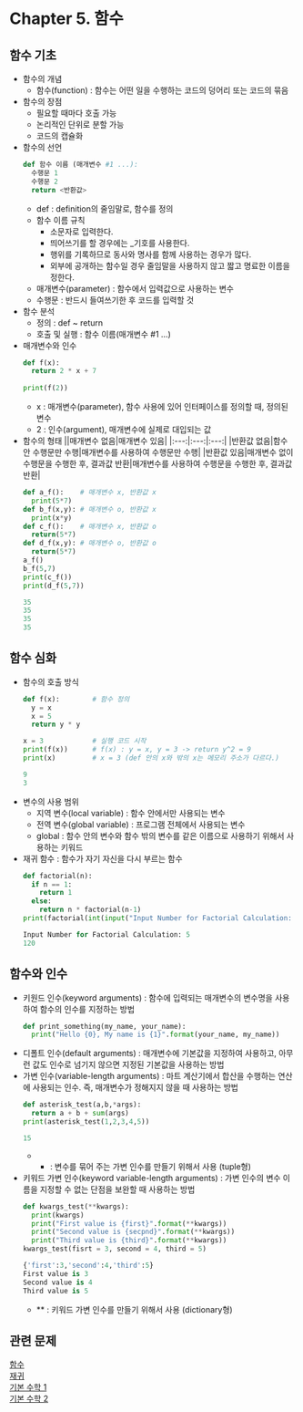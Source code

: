 # Chapter 5. 함수

## 함수 기초
- 함수의 개념
  - 함수(function) : 함수는 어떤 일을 수행하는 코드의 덩어리 또는 코드의 묶음
- 함수의 장점
  - 필요할 때마다 호출 가능
  - 논리적인 단위로 분할 가능
  - 코드의 캡슐화
- 함수의 선언
  ```python
  def 함수 이름 (매개변수 #1 ...):
    수행문 1
    수행문 2
    return <반환값>
  ```
  - def : definition의 줄임말로, 함수를 정의
  - 함수 이름 규칙
    - 소문자로 입력한다.
    - 띄어쓰기를 할 경우에는 _기호를 사용한다.
    - 행위를 기록하므로 동사와 명사를 함께 사용하는 경우가 많다.
    - 외부에 공개하는 함수일 경우  줄임말을 사용하지 않고 짧고 명료한 이름을 정한다.
  - 매개변수(parameter) : 함수에서 입력값으로 사용하는 변수
  - 수행문 : 반드시 들여쓰기한 후 코드를 입력할 것
- 함수 분석
  - 정의 : def ~ return
  - 호출 및 실행 : 함수 이름(매개변수 #1 ...)
- 매개변수와 인수
  ```python
  def f(x):
    return 2 * x + 7
    
  print(f(2))
  ```
  - x : 매개변수(parameter), 함수 사용에 있어 인터페이스를 정의할 때, 정의된 변수
  - 2 : 인수(argument), 매개변수에 실제로 대입되는 값
- 함수의 형태
  ||매개변수 없음|매개변수 있음|
  |:---:|:---:|:---:|
  |반환값 없음|함수 안 수행문만 수행|매개변수를 사용하여 수행문만 수행|
  |반환값 있음|매개변수 없이 수행문을 수행한 후, 결과값 반환|매개변수를 사용하여 수행문을 수행한 후, 결과값 반환|
  ```python
  def a_f():    # 매개변수 x, 반환값 x
    print(5*7)
  def b_f(x,y): # 매개변수 o, 반환값 x
    print(x*y)
  def c_f():    # 매개변수 x, 반환값 o
    return(5*7)
  def d_f(x,y): # 매개변수 o, 반환값 o
    return(5*7)
  a_f()
  b_f(5,7)
  print(c_f())
  print(d_f(5,7))
  
  35
  35
  35
  35
  ```
  
## 함수 심화
- 함수의 호출 방식
  ```python
  def f(x):        # 함수 정의
    y = x
    x = 5
    return y * y
  
  x = 3            # 실행 코드 시작
  print(f(x))      # f(x) : y = x, y = 3 -> return y^2 = 9 
  print(x)         # x = 3 (def 안의 x와 밖의 x는 메모리 주소가 다르다.) 
  
  9
  3
  ```
- 변수의 사용 범위
  - 지역 변수(local variable) : 함수 안에서만 사용되는 변수
  - 전역 변수(global variable) : 프로그램 전체에서 사용되는 변수
  - global : 함수 안의 변수와 함수 밖의 변수를 같은 이름으로 사용하기 위해서 사용하는 키워드
- 재귀 함수 : 함수가 자기 자신을 다시 부르는 함수
  ```python
  def factorial(n):
    if n == 1:
      return 1
    else:
      return n * factorial(n-1)
  print(factorial(int(input("Input Number for Factorial Calculation: "))))
  
  Input Number for Factorial Calculation: 5
  120
  ```
  
## 함수와 인수
- 키원드 인수(keyword arguments) : 함수에 입력되는 매개변수의 변수명을 사용하여 함수의 인수를 지정하는 방법
  ```python
  def print_something(my_name, your_name):
    print("Hello {0}, My name is {1}".format(your_name, my_name))
  ```
- 디폴트 인수(default arguments) : 매개변수에 기본값을 지정하여 사용하고, 아무런 값도 인수로 넘기지 않으면 지정된 기본값을 사용하는 방법
- 가변 인수(variable-length arguments) : 마트 계산기에서 합산을 수행하는 연산에 사용되는 인수. 즉, 매개변수가 정해지지 않을 때 사용하는 방법
  ```python
  def asterisk_test(a,b,*args):
    return a + b + sum(args)
  print(asterisk_test(1,2,3,4,5))
  
  15
  ```
  - * : 변수를 묶어 주는 가변 인수를 만들기 위해서 사용 (tuple형)
- 키워드 가변 인수(keyword variable-length arguments) : 가변 인수의 변수 이름을 지정할 수 없는 단점을 보완할 때 사용하는 방법
  ```python
  def kwargs_test(**kwargs):
    print(kwargs)
    print("First value is {first}".format(**kwargs))
    print("Second value is {secpnd}".format(**kwargs))
    print("Third value is {third}".format(**kwargs))  
  kwargs_test(fisrt = 3, second = 4, third = 5)
  
  {'first':3,'second':4,'third':5}
  First value is 3
  Second value is 4
  Third value is 5
  ```
  - ** : 키워드 가변 인수를 만들기 위해서 사용 (dictionary형)

## 관련 문제
[함수](https://www.acmicpc.net/step/5)<br>
[재귀](https://www.acmicpc.net/step/19)<br>
[기본 수학 1](https://www.acmicpc.net/step/8)<br>
[기본 수학 2](https://www.acmicpc.net/step/10)<br>
